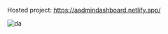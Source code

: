Hosted project: https://aadmindashboard.netlify.app/

![da](https://user-images.githubusercontent.com/72465847/157868431-fdb387b2-ae8b-41c8-a06e-24cd2be0cf56.png)

